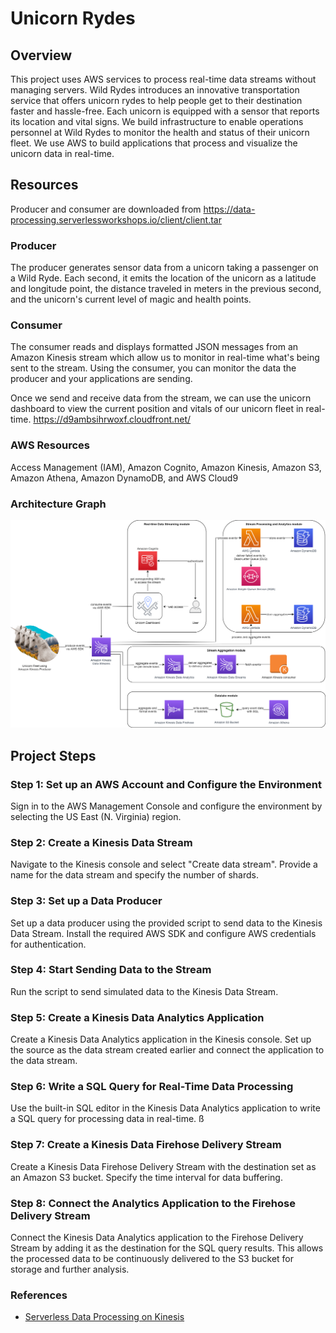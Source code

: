 # Unicorn Rydes

## Overview

This project uses AWS services to process real-time data streams without managing servers. Wild Rydes introduces an innovative transportation service that offers unicorn rydes to help people get to their destination faster and hassle-free. Each unicorn is equipped with a sensor that reports its location and vital signs. We build infrastructure to enable operations personnel at Wild Rydes to monitor the health and status of their unicorn fleet. We use AWS to build applications that process and visualize the unicorn data in real-time.

## Resources

Producer and consumer are downloaded from https://data-processing.serverlessworkshops.io/client/client.tar

### Producer

The producer generates sensor data from a unicorn taking a passenger on a Wild Ryde. Each second, it emits the location of the unicorn as a latitude and longitude point, the distance traveled in meters in the previous second, and the unicorn's current level of magic and health points.

### Consumer

The consumer reads and displays formatted JSON messages from an Amazon Kinesis stream which allow us to monitor in real-time what's being sent to the stream. Using the consumer, you can monitor the data the producer and your applications are sending.

Once we send and receive data from the stream, we can use the unicorn dashboard to view the current position and vitals of our unicorn fleet in real-time.
https://d9ambsihrwoxf.cloudfront.net/

### AWS Resources

Access Management (IAM), Amazon Cognito, Amazon Kinesis, Amazon S3, Amazon Athena, Amazon DynamoDB, and AWS Cloud9

### Architecture Graph

![Architecture](final-architecture.png)

## Project Steps

### Step 1: Set up an AWS Account and Configure the Environment

Sign in to the AWS Management Console and configure the environment by selecting the US East (N. Virginia) region.

### Step 2: Create a Kinesis Data Stream

Navigate to the Kinesis console and select "Create data stream". Provide a name for the data stream and specify the number of shards.

### Step 3: Set up a Data Producer

Set up a data producer using the provided script to send data to the Kinesis Data Stream. Install the required AWS SDK and configure AWS credentials for authentication.

### Step 4: Start Sending Data to the Stream

Run the script to send simulated data to the Kinesis Data Stream.

### Step 5: Create a Kinesis Data Analytics Application

Create a Kinesis Data Analytics application in the Kinesis console. Set up the source as the data stream created earlier and connect the application to the data stream.

### Step 6: Write a SQL Query for Real-Time Data Processing

Use the built-in SQL editor in the Kinesis Data Analytics application to write a SQL query for processing data in real-time.
ß

### Step 7: Create a Kinesis Data Firehose Delivery Stream

Create a Kinesis Data Firehose Delivery Stream with the destination set as an Amazon S3 bucket. Specify the time interval for data buffering.

### Step 8: Connect the Analytics Application to the Firehose Delivery Stream

Connect the Kinesis Data Analytics application to the Firehose Delivery Stream by adding it as the destination for the SQL query results. This allows the processed data to be continuously delivered to the S3 bucket for storage and further analysis.

### References

- [Serverless Data Processing on Kinesis](https://catalog.us-east-1.prod.workshops.aws/workshops/76d4b4eb-bff7-40c6-a925-7f101ad3bd43/en-US/kinesis)
